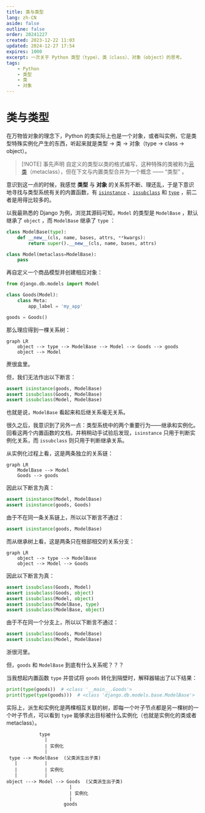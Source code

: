 ```yaml
---
title: 类与类型
lang: zh-CN
aside: false
outline: false
order: 20241227
created: 2023-12-22 11:03
updated: 2024-12-27 17:54
expires: 1000
excerpt: 一次关于 Python 类型（type）、类（class）、对象（object）的思考。
tags:
    - Python
    - 类型
    - 类
    - 对象
---
```


<script setup lang="ts">
import RevisionInfo from "@/components/RevisionInfo.vue";
import TagsBar from "@/components/TagsBar.vue";
</script>

# 类与类型

<RevisionInfo />
<TagsBar />

在万物皆对象的理念下，Python 的类实际上也是一个对象，或者叫实例，它是类型特殊实例化产生的东西，听起来就是类型 -> 类 -> 对象（type -> class -> object）。

> [!NOTE] 事先声明
> 自定义的类型以类的格式编写，这种特殊的类被称为[元类](https://docs.python.org/zh-cn/3/glossary.html#term-metaclass)（metaclass），但在下文与内置类型合并为一个概念 —— “类型” 。

意识到这一点的时候，我感觉 **类型** 与 **对象** 的关系剪不断、理还乱，于是下意识地寻找与类型系统有关的内置函数，有 [`isinstance`](https://docs.python.org/zh-cn/3/library/functions.html#isinstance) 、[`issubclass`](https://docs.python.org/zh-cn/3/library/functions.html#issubclass) 和 [`type`](https://docs.python.org/zh-cn/3/library/functions.html#type) ，前二者是用得比较多的。

以我最熟悉的 Django 为例，浏览其源码可知，`Model` 的类型是 `ModelBase` ，默认继承了 `object` ，而 `ModelBase` 继承了 `type` ：

```python
class ModelBase(type):
    def __new__(cls, name, bases, attrs, **kwargs):
        return super().__new__(cls, name, bases, attrs)

class Model(metaclass=ModelBase):
    pass
```

再自定义一个商品模型并创建相应对象：

```python
from django.db.models import Model

class Goods(Model):
    class Meta:
        app_label = 'my_app'

goods = Goods()
```

那么理应得到一棵关系树：

```mermaid
graph LR
    object --> type --> ModelBase --> Model --> Goods --> goods
    object --> Model
```

蔗很盒里。

但，我们无法作出以下断言：

```python
assert isinstance(goods, ModelBase)
assert issubclass(Goods, ModelBase)
assert issubclass(Model, ModelBase)
```

也就是说，`ModelBase` 看起来和后继关系毫无关系。

很久之后，我意识到了另外一点：类型系统中的两个重要行为——继承和实例化。回看这两个内置函数的文档，并稍稍动手试验后发现，`isinstance` 只用于判断实例化关系，而 `issubclass` 则只用于判断继承关系。

从实例化过程上看，这是两条独立的关系链：

```mermaid
graph LR
    ModelBase --> Model
    Goods --> goods
```

因此以下断言为真：

```python
assert isinstance(Model, ModelBase)
assert isinstance(goods, Goods)
```

由于不在同一条关系链上，所以以下断言不通过：

```python
assert isinstance(goods, ModelBase)
```

而从继承树上看，这是两条只在根部相交的关系分支：

```mermaid
graph LR
    object --> type --> ModelBase
    object --> Model --> Goods
```

因此以下断言为真：

```python
assert issubclass(Goods, Model)
assert issubclass(Goods, object)
assert issubclass(Model, object)
assert issubclass(ModelBase, type)
assert issubclass(ModelBase, object)
```

由于不在同一个分支上，所以以下断言不通过：

```python
assert issubclass(Goods, ModelBase)
assert issubclass(Model, ModelBase)
```

浙很河里。

但，`goods` 和 `ModelBase` 到底有什么关系呢？？？

当我想起内置函数 `type` 并尝试将 `goods` 转化到隔壁时，解释器输出了以下结果：

```python
print(type(goods))  # <class '__main__.Goods'>
print(type(type(goods)))  # <class 'django.db.models.base.ModelBase'>
```

实际上，派生和实例化是两棵相互关联的树，即每一个叶子节点都是另一棵树的一个叶子节点，可以看到 `type` 能够求出目标被什么实例化（也就是实例化的类或者metaclass）。

```
            type
              |
              | 实例化
              |
 type --> ModelBase  (父类派生出子类)
   |          |
   |          | 实例化
   |          |
object ---> Model --> Goods  (父类派生出子类)
                       |
                       | 实例化
                       |
                     goods
```


